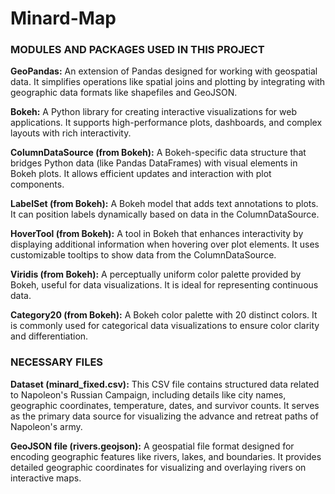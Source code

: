 # Minard-Map

### MODULES AND PACKAGES USED IN THIS PROJECT

**GeoPandas:**
An extension of Pandas designed for working with geospatial data. It simplifies operations like spatial joins and plotting by integrating with geographic data formats like shapefiles and GeoJSON.

**Bokeh:**
A Python library for creating interactive visualizations for web applications. It supports high-performance plots, dashboards, and complex layouts with rich interactivity.

**ColumnDataSource (from Bokeh):**
A Bokeh-specific data structure that bridges Python data (like Pandas DataFrames) with visual elements in Bokeh plots. It allows efficient updates and interaction with plot components.

**LabelSet (from Bokeh):**
A Bokeh model that adds text annotations to plots. It can position labels dynamically based on data in the ColumnDataSource.

**HoverTool (from Bokeh):**
A tool in Bokeh that enhances interactivity by displaying additional information when hovering over plot elements. It uses customizable tooltips to show data from the ColumnDataSource.

**Viridis (from Bokeh):**
A perceptually uniform color palette provided by Bokeh, useful for data visualizations. It is ideal for representing continuous data.

**Category20 (from Bokeh):**
A Bokeh color palette with 20 distinct colors. It is commonly used for categorical data visualizations to ensure color clarity and differentiation.

### NECESSARY FILES

**Dataset (minard_fixed.csv):**
This CSV file contains structured data related to Napoleon's Russian Campaign, including details like city names, geographic coordinates, temperature, dates, and survivor counts. It serves as the primary data source for visualizing the advance and retreat paths of Napoleon's army.

**GeoJSON file (rivers.geojson):**
A geospatial file format designed for encoding geographic features like rivers, lakes, and boundaries. It provides detailed geographic coordinates for visualizing and overlaying rivers on interactive maps.
